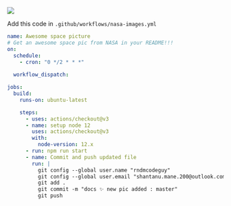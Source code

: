 <!-- #image --><img align="center" src="https://apod.nasa.gov/apod/image/2203/WhaleAurora_Strand_960.jpg"></br><!-- #end -->


Add this code in `.github/workflows/nasa-images.yml`
```YAML
name: Awesome space picture
# Get an awesome space pic from NASA in your README!!!
on:
  schedule: 
    - cron: "0 */2 * * *"
  
  workflow_dispatch:

jobs: 
  build:
    runs-on: ubuntu-latest

    steps:
      - uses: actions/checkout@v3
      - name: setup node 12
        uses: actions/checkout@v3
        with:
          node-version: 12.x
      - run: npm run start
      - name: Commit and push updated file
        run: |
          git config --global user.name "rndmcodeguy"
          git config --global user.email "shantanu.mane.200@outlook.com"
          git add .
          git commit -m "docs ✨ new pic added : master"
          git push
```
